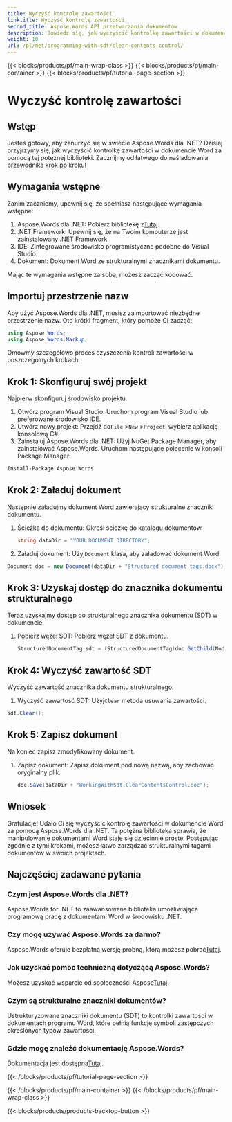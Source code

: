 ```yaml
---
title: Wyczyść kontrolę zawartości
linktitle: Wyczyść kontrolę zawartości
second_title: Aspose.Words API przetwarzania dokumentów
description: Dowiedz się, jak wyczyścić kontrolkę zawartości w dokumencie Word za pomocą Aspose.Words dla platformy .NET, korzystając z naszego przewodnika krok po kroku.
weight: 10
url: /pl/net/programming-with-sdt/clear-contents-control/
---
```


{{< blocks/products/pf/main-wrap-class >}}
{{< blocks/products/pf/main-container >}}
{{< blocks/products/pf/tutorial-page-section >}}

# Wyczyść kontrolę zawartości

## Wstęp

Jesteś gotowy, aby zanurzyć się w świecie Aspose.Words dla .NET? Dzisiaj przyjrzymy się, jak wyczyścić kontrolkę zawartości w dokumencie Word za pomocą tej potężnej biblioteki. Zacznijmy od łatwego do naśladowania przewodnika krok po kroku!

## Wymagania wstępne

Zanim zaczniemy, upewnij się, że spełniasz następujące wymagania wstępne:

1.  Aspose.Words dla .NET: Pobierz bibliotekę z[Tutaj](https://releases.aspose.com/words/net/).
2. .NET Framework: Upewnij się, że na Twoim komputerze jest zainstalowany .NET Framework.
3. IDE: Zintegrowane środowisko programistyczne podobne do Visual Studio.
4. Dokument: Dokument Word ze strukturalnymi znacznikami dokumentu.

Mając te wymagania wstępne za sobą, możesz zacząć kodować.

## Importuj przestrzenie nazw

Aby użyć Aspose.Words dla .NET, musisz zaimportować niezbędne przestrzenie nazw. Oto krótki fragment, który pomoże Ci zacząć:

```csharp
using Aspose.Words;
using Aspose.Words.Markup;
```

Omówmy szczegółowo proces czyszczenia kontroli zawartości w poszczególnych krokach.

## Krok 1: Skonfiguruj swój projekt

Najpierw skonfiguruj środowisko projektu.

1. Otwórz program Visual Studio: Uruchom program Visual Studio lub preferowane środowisko IDE.
2.  Utwórz nowy projekt: Przejdź do`File` >`New` >`Project`i wybierz aplikację konsolową C#.
3. Zainstaluj Aspose.Words dla .NET: Użyj NuGet Package Manager, aby zainstalować Aspose.Words. Uruchom następujące polecenie w konsoli Package Manager:
```sh
Install-Package Aspose.Words
```

## Krok 2: Załaduj dokument

Następnie załadujmy dokument Word zawierający strukturalne znaczniki dokumentu.

1. Ścieżka do dokumentu: Określ ścieżkę do katalogu dokumentów.
   ```csharp
   string dataDir = "YOUR DOCUMENT DIRECTORY";
   ```
2.  Załaduj dokument: Użyj`Document` klasa, aby załadować dokument Word.
   ```csharp
   Document doc = new Document(dataDir + "Structured document tags.docx");
   ```

## Krok 3: Uzyskaj dostęp do znacznika dokumentu strukturalnego

Teraz uzyskajmy dostęp do strukturalnego znacznika dokumentu (SDT) w dokumencie.

1. Pobierz węzeł SDT: Pobierz węzeł SDT z dokumentu.
   ```csharp
   StructuredDocumentTag sdt = (StructuredDocumentTag)doc.GetChild(NodeType.StructuredDocumentTag, 0, true);
   ```

## Krok 4: Wyczyść zawartość SDT

Wyczyść zawartość znacznika dokumentu strukturalnego.

1.  Wyczyść zawartość SDT: Użyj`Clear` metoda usuwania zawartości.
   ```csharp
   sdt.Clear();
   ```

## Krok 5: Zapisz dokument

Na koniec zapisz zmodyfikowany dokument.

1. Zapisz dokument: Zapisz dokument pod nową nazwą, aby zachować oryginalny plik.
   ```csharp
   doc.Save(dataDir + "WorkingWithSdt.ClearContentsControl.doc");
   ```

## Wniosek

Gratulacje! Udało Ci się wyczyścić kontrolę zawartości w dokumencie Word za pomocą Aspose.Words dla .NET. Ta potężna biblioteka sprawia, że manipulowanie dokumentami Word staje się dziecinnie proste. Postępując zgodnie z tymi krokami, możesz łatwo zarządzać strukturalnymi tagami dokumentów w swoich projektach.

## Najczęściej zadawane pytania

### Czym jest Aspose.Words dla .NET?

Aspose.Words for .NET to zaawansowana biblioteka umożliwiająca programową pracę z dokumentami Word w środowisku .NET.

### Czy mogę używać Aspose.Words za darmo?

 Aspose.Words oferuje bezpłatną wersję próbną, którą możesz pobrać[Tutaj](https://releases.aspose.com/).

### Jak uzyskać pomoc techniczną dotyczącą Aspose.Words?

 Możesz uzyskać wsparcie od społeczności Aspose[Tutaj](https://forum.aspose.com/c/words/8).

### Czym są strukturalne znaczniki dokumentów?

Ustrukturyzowane znaczniki dokumentu (SDT) to kontrolki zawartości w dokumentach programu Word, które pełnią funkcję symboli zastępczych określonych typów zawartości.

### Gdzie mogę znaleźć dokumentację Aspose.Words?

 Dokumentacja jest dostępna[Tutaj](https://reference.aspose.com/words/net/).

{{< /blocks/products/pf/tutorial-page-section >}}

{{< /blocks/products/pf/main-container >}}
{{< /blocks/products/pf/main-wrap-class >}}

{{< blocks/products/products-backtop-button >}}
